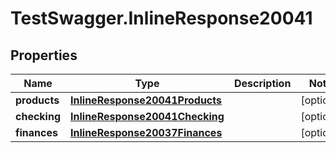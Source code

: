 # TestSwagger.InlineResponse20041

## Properties

Name | Type | Description | Notes
------------ | ------------- | ------------- | -------------
**products** | [**InlineResponse20041Products**](InlineResponse20041Products.md) |  | [optional] 
**checking** | [**InlineResponse20041Checking**](InlineResponse20041Checking.md) |  | [optional] 
**finances** | [**InlineResponse20037Finances**](InlineResponse20037Finances.md) |  | [optional] 


